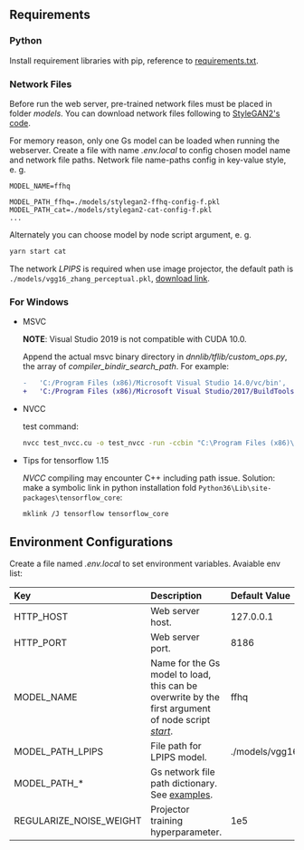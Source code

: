 ## Requirements

### Python

Install requirement libraries with pip, reference to [requirements.txt](./requirements.txt).

### Network Files

Before run the web server, pre-trained network files must be placed in folder *models*. You can download network files following to [StyleGAN2's code](https://github.com/NVlabs/stylegan2/blob/master/pretrained_networks.py).

For memory reason, only one Gs model can be loaded when running the webserver. Create a file with name *.env.local* to config chosen model name and network file paths. Network file name-paths config in key-value style, e. g.

<a name="model-paths-example"></a>
```.env
MODEL_NAME=ffhq

MODEL_PATH_ffhq=./models/stylegan2-ffhq-config-f.pkl
MODEL_PATH_cat=./models/stylegan2-cat-config-f.pkl
...
```

Alternately you can choose model by node script argument, e. g.

```.bash
yarn start cat
```

The network *LPIPS* is required when use image projector, the default path is `./models/vgg16_zhang_perceptual.pkl`, [download link](https://drive.google.com/uc?id=1N2-m9qszOeVC9Tq77WxsLnuWwOedQiD2).

### For Windows

* MSVC

	**NOTE**: Visual Studio 2019 is not compatible with CUDA 10.0.

	Append the actual msvc binary directory in *dnnlib/tflib/custom_ops.py*, the array of *compiler_bindir_search_path*. For example:

	```patch
	-	'C:/Program Files (x86)/Microsoft Visual Studio 14.0/vc/bin',
	+	'C:/Program Files (x86)/Microsoft Visual Studio/2017/BuildTools/VC/Tools/MSVC/14.16.27023/bin/Hostx64/x64',
	```

* NVCC

	test command:

	```.bash
	nvcc test_nvcc.cu -o test_nvcc -run -ccbin "C:\Program Files (x86)\Microsoft VisualStudio\2017\BuildTools\VC\Tools\MSVC\14.16.27023\bin\Hostx64\x64"
	```

* Tips for tensorflow 1.15

	*NVCC* compiling may encounter C++ including path issue. Solution: make a symbolic link in python installation fold `Python36\Lib\site-packages\tensorflow_core`:

	```.bash
	mklink /J tensorflow tensorflow_core
	```

## Environment Configurations

Create a file named *.env.local* to set environment variables. Avaiable env list:

Key						| Description							| Default Value
:--						| :--									| :--
HTTP_HOST				| Web server host.						| 127.0.0.1
HTTP_PORT				| Web server port.						| 8186
MODEL_NAME				| Name for the Gs model to load, this can be overwrite by the first argument of node script *[start](./package.json#L7)*.	| ffhq
MODEL_PATH_LPIPS		| File path for LPIPS model.			| ./models/vgg16_zhang_perceptual.pkl
MODEL_PATH_*			| Gs network file path dictionary. See [examples](#model-paths-example).	|
REGULARIZE_NOISE_WEIGHT	| Projector training hyperparameter.	| 1e5
